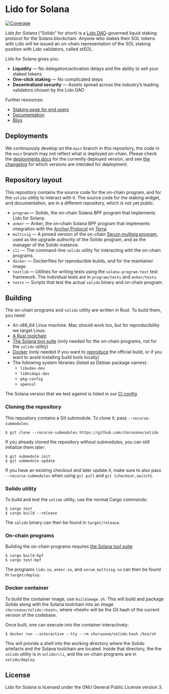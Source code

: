 # Lido for Solana

[![Coverage][cov-img]][cov]

[cov-img]: https://codecov.io/gh/ChorusOne/solido/branch/main/graph/badge.svg?token=USB921ZL6B
[cov]:     https://codecov.io/gh/ChorusOne/solido/branch/main/graph/badge.svg?token=USB921ZL6B

*Lido for Solana* (“Solido” for short) is a [Lido DAO][lido]-governed liquid
staking protocol for the Solana blockchain. Anyone who stakes their SOL tokens
with Lido will be issued an on-chain representation of the SOL staking position
with Lido validators, called *stSOL*.

Lido for Solana gives you:

 * **Liquidity** — No delegation/activation delays and the ability to sell your
   staked tokens
 * **One-click staking** — No complicated steps
 * **Decentralized security** — Assets spread across the industry’s leading
   validators chosen by the Lido DAO

Further resources:

 * [Staking page for end users][stake]
 * [Documentation][documentation]
 * [Blog][blog]

[lido]:          https://lido.fi
[stake]:         https://solana.lido.fi/
[documentation]: https://docs.solana.lido.fi/
[blog]:          https://medium.com/chorus-one

## Deployments

We continuously develop on the `main` branch in this repository, the code in the
`main` branch may not reflect what is deployed on-chain. Please check the
[deployments docs](https://docs.solana.lido.fi/deployments) for the currently
deployed version, and see [the changelog](CHANGELOG.md) for which versions are
intended for deployment.

## Repository layout

This repository contains the source code for the on-chain program, and for the
`solido` utility to interact with it. The source code for the staking widget,
and documentation, are in a different repository, which is not yet public.

 * `program` — Solido, the on-chain Solana BPF program that implements Lido for
   Solana.
 * `anker` — Anker, the on-chain Solana BPF program that implements integration
   with the [Anchor Protocol][anchor-protocol] on [Terra][terra].
 * `multisig` — A pinned version of the on-chain [Serum multisig
   program][multisig], used as the upgrade authority of the Solido program, and
   as the manager of the Solido instance.
 * `cli` — The command-line `solido` utility for interacting with the on-chain
   programs.
 * `docker` — Dockerfiles for reproducible builds, and for the maintainer image.
 * `testlib` — Utilities for writing tests using the `solana-program-test` test
   framework. The individual tests are in `program/tests` and `anker/tests`.
 * `tests` — Scripts that test the actual `solido` binary and on-chain program.

[multisig]:        https://github.com/project-serum/multisig
[anchor-protocol]: https://anchorprotocol.com/
[terra]:           https://www.terra.money/

## Building

The on-chain programs and `solido` utility are written in Rust. To build them,
you need:

 * An x86_64 Linux machine. Mac should work too, but for reproducibility we
   target Linux.
 * [A Rust toolchain][rust]
 * [The Solana tool suite][solana-tools] (only needed for the on-chain programs,
   not for the `solido` utility)
 * [Docker][docker] (only needed if you want to [reproduce][reproduce] the
   official build, or if you want to avoid installing build tools locally)
 * The following system libraries (listed as Debian package names):
   * `libudev-dev`
   * `libhidapi-dev`
   * `pkg-config`
   * `openssl`

The Solana version that we test against is listed in our [CI config][ci-config].

[rust]:         https://www.rust-lang.org/tools/install
[solana-tools]: https://docs.solana.com/cli/install-solana-cli-tools
[docker]:       https://docs.docker.com/engine/install/
[reproduce]:    https://chorusone.github.io/solido/development/reproducibility/
[ci-config]:    https://github.com/ChorusOne/solido/blob/main/.github/workflows/build.yml

### Cloning the repository

This repository contains a Git submodule. To clone it, pass
`--recurse-submodules`:

```console
$ git clone --recurse-submodules https://github.com/chorusone/solido
```

If you already cloned the repository without submodules, you can still
initialize them later:

```console
$ git submodule init
$ git submodule update
```

If you have an existing checkout and later update it, make sure to also pass
`--recurse-submodules` when using `git pull` and `git {checkout,switch}`.

### Solido utility

To build and test the `solido` utility, use the normal Cargo commands:

```console
$ cargo test
$ cargo build --release
```

The `solido` binary can then be found in `target/release`.

### On-chain programs

Building the on-chain programs requires [the Solana tool suite][solana-tools]:

```console
$ cargo build-bpf
$ cargo test-bpf
```

The programs `lido.so`, `anker.so`, and `serum_multisig.so` can then be found in
`target/deploy`.

### Docker container

To build the container image, use `buildimage.sh`. This will build and package
Solido along with the Solana toolchain into an image `chorusone/solido:«hash»`,
where _«hash»_ will be the Git hash of the current version of the codebase.

Once built, one can execute into the container interactively:

```console
$ docker run --interactive --tty --rm chorusone/solido:hash /bin/sh
```

This will provide a shell into the working directory where the Solido artefacts
and the Solana toolchain are located. Inside that directory, the the `solido`
utility is in `solido/cli`, and the on-chain programs are in `solido/deploy`.

## License

Lido for Solana is licensed under the GNU General Public License version 3.
